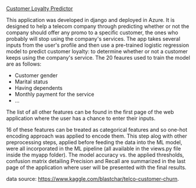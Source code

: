 <a href="http://customer-loyalty-predictor.azurewebsites.net/" target="_blank" rel="noopener">Customer Loyalty Predictor</a>


This application was developed in django and deployed in Azure. It is designed to help a telecom company through predicting whether or not the company should offer any promo to a specific customer, the ones who probably will stop using the company's services. The app takes several inputs from the user's profile and then use a pre-trained logistic regression model to predict customer loyalty: to determine whether or not a customer keeps using the company's service. The 20 feaures used to train the model are as follows:

+ Customer gender
+ Marital status
+ Having dependents 
+ Monthly payment for the service 
+ ... 


The list of all other features can be found in the first page of the web application where the user has a chance to enter their inputs. 

16 of these features can be treated as categorical features and so one-hot encoding approach was applied to encode them. This step alog with other preprocessing steps, applied before feeding the data into the ML model, were all incorporated in the ML pipeline (all available in the views.py file inside the myapp folder). The model accuracy vs. the applied thresholds, confusion matrix detailing Precision and Recall are summarized in the last page of the application where user will be presented with the final results.

data source: https://www.kaggle.com/blastchar/telco-customer-churn.
